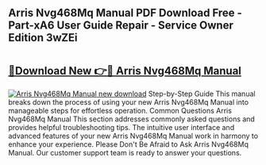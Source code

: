 ## Arris Nvg468Mq Manual PDF Download Free - Part-xA6 User Guide Repair - Service Owner Edition 3wZEi

# <h2><a href="http://bc43686.oget.top/?id=Arris+Nvg468Mq+Manual">🔗Download New 👉🔴 Arris Nvg468Mq Manual</a></h2>

[![Arris Nvg468Mq Manual new download](https://i.imgur.com/5g1atiW.png)](http://bc43686.oget.top/?id=Arris+Nvg468Mq+Manual)
Step-by-Step Guide This manual breaks down the process of using your new Arris Nvg468Mq Manual into manageable steps for effortless operation. Common Questions Arris Nvg468Mq Manual This section addresses commonly asked questions and provides helpful troubleshooting tips. The intuitive user interface and advanced features of your new Arris Nvg468Mq Manual work in harmony to enhance your experience. Please Don't Be Afraid to Ask Arris Nvg468Mq Manual. Our customer support team is ready to answer your questions.
